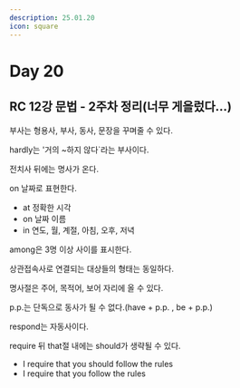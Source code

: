 ```yaml
---
description: 25.01.20
icon: square
---
```


# Day 20

## RC 12강 문법 - 2주차 정리(너무 게을렀다...)

부사는 형용사, 부사, 동사, 문장을 꾸며줄 수 있다.

hardly는 '거의 \~하지 않다\`라는 부사이다.

전치사 뒤에는 명사가 온다.

on 날짜로 표현한다.

* at 정확한 시각
* on 날짜 이름
* in 연도, 월, 계절, 아침, 오후, 저녁

among은 3명 이상 사이를 표시한다.

상관접속사로 연결되는 대상들의 형태는 동일하다.

명사절은 주어, 목적어, 보어 자리에 올 수 있다.

p.p.는 단독으로 동사가 될 수 없다.(have + p.p. , be + p.p.)

respond는 자동사이다.

require 뒤 that절 내에는 should가 생략될 수 있다.

* I require that you should follow the rules
* I require that you follow the rules

